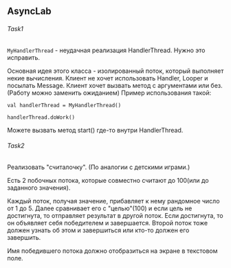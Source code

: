 ## AsyncLab

###### Task1

`MyHandlerThread` - неудачная реализация HandlerThread.
Нужно это исправить.

Основная идея этого класса - изолированный поток, который выполняет некие вычисления. Клиент не хочет использовать Handler, Looper и посылать Message. Клиент хочет вызвать метод с аргументами или без.
(Работу можно заменить ожиданием)
Пример использования такой:

`val handlerThread = MyHandlerThread()`

`handlerThread.doWork()`

Можете вызвать метод start() где-то внутри HandlerThread.

###### Task2

Реализовать "считалочку". (По аналогии с детскими играми.)

Есть 2 побочных потока, которые совместно считают до 100(или до заданного значения).

Каждый поток, получая значение, прибавляет к нему рандомное число от 1 до 5.
Далее сравнивает его с "целью"(100) и если цель не достигнута, то отправляет результат в другой поток.
Если достигнута, то он объявляет себя победителем и завершается.
Второй поток тоже должен узнать об этом и завершиться или кто-то должен его завершить.

Имя победившего потока должно отобразиться на экране в текстовом поле.
